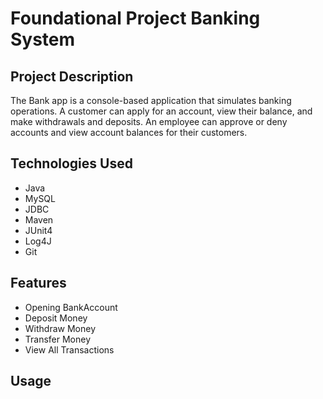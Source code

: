 <h1>Foundational Project Banking System</h1>
 <h2>Project Description</h2>
 The Bank app is a console-based application that simulates banking operations. A customer can apply for an account, view their balance, and make withdrawals and deposits. An employee can approve or deny accounts and view account balances for their customers.
<h2>Technologies Used</h2>
<ul>
<li>Java</li>
<li>MySQL</li>
<li>JDBC</li>
<li>Maven</li>
<li>JUnit4</li>
<li>Log4J</li>
<li>Git</li>
</ul>
<h2>Features</h2>
<ul>
<li>Opening BankAccount</li>
<li>Deposit Money</li>
<li>Withdraw Money</li>
<li>Transfer Money</li>
<li>View All Transactions</li>
</ul>
<h2>Usage</h2>
